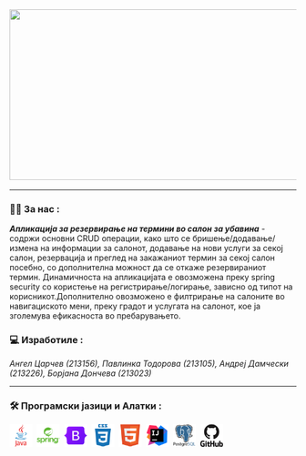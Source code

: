 <div align="center">
  <img src="https://media1.giphy.com/media/v1.Y2lkPTc5MGI3NjExMnNrbmZkYm9qNnF5amNienF6cjQyNm94cWJva2FwcXIyamFoZWwzZiZlcD12MV9pbnRlcm5hbF9naWZfYnlfaWQmY3Q9Zw/qgQUggAC3Pfv687qPC/giphy.webp" width="600" height="300"/>
</div> 

---

### :technologist: За нас : 

***Апликација за резервирање на термини во салон за убавина*** - содржи основни CRUD операции, како што се бришење/додавање/измена на информации за салонот, додавање на нови услуги за секој салон, резервација и преглед на закажаниот термин за секој салон посебно, со дополнителна можност да се откаже резервираниот термин.
Динамичноста на апликацијата е овозможена преку spring security со користење на регистрирање/логирање, зависно од типот на корисникот.Дополнително овозможено е филтрирање на салоните во навигациското мени, преку градот и услугата на салонот, кое ја зголемува ефикасноста во пребарувањето.

### :computer: Изработиле :  
*Ангел Царчев (213156), Павлинка Тодорова (213105), Андреј Дамчески (213226), Борјана Дончева (213023)* 

---

### :hammer_and_wrench: Програмски јазици и Алатки :
<div>
  <img src="https://github.com/devicons/devicon/blob/master/icons/java/java-original-wordmark.svg" title="Java" alt="Java" width="40" height="40"/>&nbsp;
  <img src="https://github.com/devicons/devicon/blob/master/icons/spring/spring-original-wordmark.svg" title="Spring" alt="Spring" width="40" height="40"/>&nbsp; 
  <img src="https://github.com/devicons/devicon/blob/master/icons/bootstrap/bootstrap-original.svg" alt="Boostrap" width="40" height="40"/>&nbsp;
  <img src="https://github.com/devicons/devicon/blob/master/icons/css3/css3-plain-wordmark.svg"  title="CSS3" alt="CSS" width="40" height="40"/>&nbsp;
  <img src="https://github.com/devicons/devicon/blob/master/icons/html5/html5-original.svg" title="HTML5" alt="HTML" width="40" height="40"/>&nbsp;
  <img src="https://github.com/devicons/devicon/blob/master/icons/intellij/intellij-original.svg" title="Intellij"  alt="Intellij" width="40" height="40"/>&nbsp; 
  <img src="https://github.com/devicons/devicon/blob/master/icons/postgresql/postgresql-original-wordmark.svg" title="Postgresql"  alt="Postgresql" width="40" height="40"/>&nbsp;
  <img src="https://github.com/devicons/devicon/blob/master/icons/github/github-original-wordmark.svg" title="Git" **alt="Git" width="40" height="40"/>
</div>
